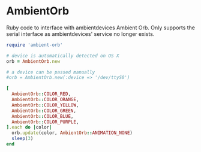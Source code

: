 AmbientOrb
===========

Ruby code to interface with ambientdevices Ambient Orb. Only supports the
serial interface as ambientdevices' service no longer exists.

```ruby
require 'ambient-orb'

# device is automatically detected on OS X
orb = AmbientOrb.new

# a device can be passed manually
#orb = AmbientOrb.new(:device => '/dev/ttyS0')

[
  AmbientOrb::COLOR_RED,
  AmbientOrb::COLOR_ORANGE,
  AmbientOrb::COLOR_YELLOW,
  AmbientOrb::COLOR_GREEN,
  AmbientOrb::COLOR_BLUE,
  AmbientOrb::COLOR_PURPLE,
].each do |color|
  orb.update(color, AmbientOrb::ANIMATION_NONE)
  sleep(3)
end
```
